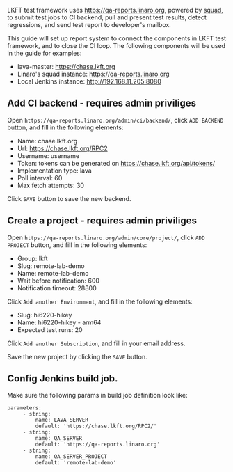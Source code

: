 LKFT test framework uses https://qa-reports.linaro.org, powered by [squad](https://github.com/Linaro/squad), to submit test jobs to CI backend, pull and present test results, detect regressions, and send test report to developer's mailbox.

This guide will set up report system to connect the components in LKFT test framework, and to close the CI loop. The following components will be used in the guide for examples:
- lava-master: https://chase.lkft.org
- Linaro's squad instance: https://qa-reports.linaro.org
- Local Jenkins instance: http://192.168.11.205:8080

## Add CI backend - requires admin priviliges
Open `https://qa-reports.linaro.org/admin/ci/backend/`, click `ADD BACKEND` button, and fill in the following elements:
- Name: chase.lkft.org
- Url: https://chase.lkft.org/RPC2
- Username: username
- Token: tokens can be generated on https://chase.lkft.org/api/tokens/
- Implementation type: lava
- Poll interval: 60
- Max fetch attempts: 30

Click `SAVE` button to save the new backend.

## Create a project - requires admin priviliges
Open `https://qa-reports.linaro.org/admin/core/project/`, click `ADD PROJECT` button, and fill in the following elements:
- Group: lkft
- Slug: remote-lab-demo
- Name: remote-lab-demo
- Wait before notification: 600
- Notification timeout: 28800

Click `Add another Environment`, and fill in the following elements:
- Slug: hi6220-hikey
- Name: hi6220-hikey - arm64
- Expected test runs: 20

Click `Add another Subscription`, and fill in your email address.

Save the new project by clicking the `SAVE` button.

## Config Jenkins build job.
Make sure the following params in build job definition look like:
```
parameters:
     - string:
         name: LAVA_SERVER
         default: 'https://chase.lkft.org/RPC2/'
     - string:
         name: QA_SERVER
         default: 'https://qa-reports.linaro.org'
     - string:
         name: QA_SERVER_PROJECT
         default: 'remote-lab-demo'
```
